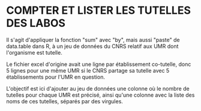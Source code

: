 # COMPTER ET LISTER LES TUTELLES DES LABOS

Il s'agit d'appliquer la fonction "sum" avec "by", mais aussi "paste" de data.table dans R, à un jeu de données du CNRS relatif aux UMR dont l'organisme est tutelle.

Le fichier excel d'origine avait une ligne par établissement co-tutelle, donc 5 lignes pour une même UMR si le CNRS partage sa tutelle avec 5 établissements pour l'UMR en question. 

L'objectif est ici d'ajouter au jeu de données une colonne où le nombre de tutelles pour chaque UMR est précisé, ainsi qu'une colonne avec la liste des noms de ces tutelles, séparés par des virgules. 
